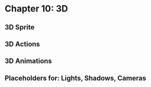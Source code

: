 # Chapter 10: 3D

## 3D Sprite
    
## 3D Actions
    
## 3D Animations
    
## Placeholders for: Lights, Shadows, Cameras


